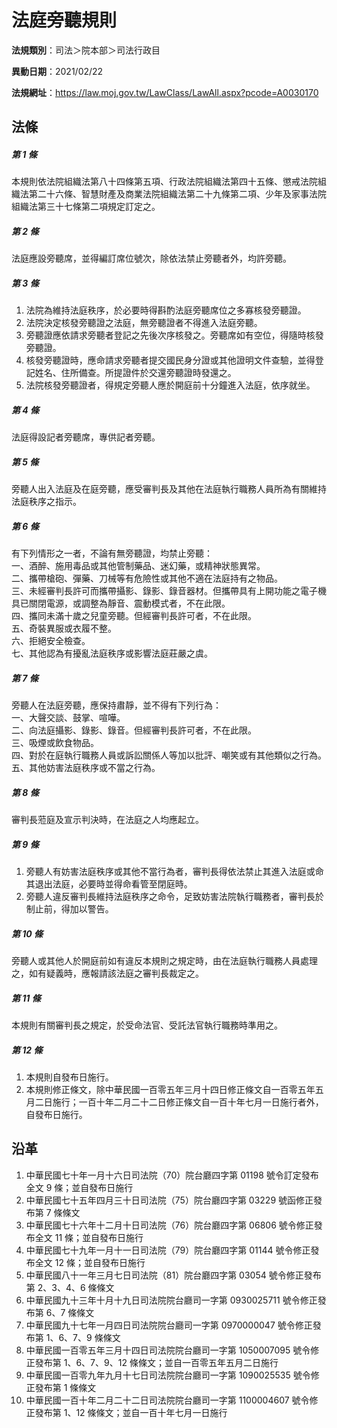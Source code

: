 # 法庭旁聽規則


**法規類別**：司法＞院本部＞司法行政目

**異動日期**：2021/02/22  

**法規網址**：https://law.moj.gov.tw/LawClass/LawAll.aspx?pcode=A0030170



## 法條
##### 第 1 條
本規則依法院組織法第八十四條第五項、行政法院組織法第四十五條、懲戒法院組織法第二十六條、智慧財產及商業法院組織法第二十九條第二項、少年及家事法院組織法第三十七條第二項規定訂定之。

##### 第 2 條
法庭應設旁聽席，並得編訂席位號次，除依法禁止旁聽者外，均許旁聽。

##### 第 3 條
1. 法院為維持法庭秩序，於必要時得斟酌法庭旁聽席位之多寡核發旁聽證。
1. 法院決定核發旁聽證之法庭，無旁聽證者不得進入法庭旁聽。
1. 旁聽證應依請求旁聽者登記之先後次序核發之。旁聽席如有空位，得隨時核發旁聽證。
1. 核發旁聽證時，應命請求旁聽者提交國民身分證或其他證明文件查驗，並得登記姓名、住所備查。所提證件於交還旁聽證時發還之。
1. 法院核發旁聽證者，得規定旁聽人應於開庭前十分鐘進入法庭，依序就坐。

##### 第 4 條
法庭得設記者旁聽席，專供記者旁聽。

##### 第 5 條
旁聽人出入法庭及在庭旁聽，應受審判長及其他在法庭執行職務人員所為有關維持法庭秩序之指示。

##### 第 6 條
有下列情形之一者，不論有無旁聽證，均禁止旁聽：  
一、酒醉、施用毒品或其他管制藥品、迷幻藥，或精神狀態異常。  
二、攜帶槍砲、彈藥、刀械等有危險性或其他不適在法庭持有之物品。  
三、未經審判長許可而攜帶攝影、錄影、錄音器材。但攜帶具有上開功能之電子機具已關閉電源，或調整為靜音、震動模式者，不在此限。  
四、攜同未滿十歲之兒童旁聽。但經審判長許可者，不在此限。  
五、奇裝異服或衣履不整。  
六、拒絕安全檢查。  
七、其他認為有擾亂法庭秩序或影響法庭莊嚴之虞。

##### 第 7 條
旁聽人在法庭旁聽，應保持肅靜，並不得有下列行為：  
一、大聲交談、鼓掌、喧嘩。  
二、向法庭攝影、錄影、錄音。但經審判長許可者，不在此限。  
三、吸煙或飲食物品。  
四、對於在庭執行職務人員或訴訟關係人等加以批評、嘲笑或有其他類似之行為。  
五、其他妨害法庭秩序或不當之行為。

##### 第 8 條
審判長蒞庭及宣示判決時，在法庭之人均應起立。

##### 第 9 條
1. 旁聽人有妨害法庭秩序或其他不當行為者，審判長得依法禁止其進入法庭或命其退出法庭，必要時並得命看管至閉庭時。
1. 旁聽人違反審判長維持法庭秩序之命令，足致妨害法院執行職務者，審判長於制止前，得加以警告。

##### 第 10 條
旁聽人或其他人於開庭前如有違反本規則之規定時，由在法庭執行職務人員處理之，如有疑義時，應報請該法庭之審判長裁定之。

##### 第 11 條
本規則有關審判長之規定，於受命法官、受託法官執行職務時準用之。

##### 第 12 條
1. 本規則自發布日施行。
1. 本規則修正條文，除中華民國一百零五年三月十四日修正條文自一百零五年五月二日施行；一百十年二月二十二日修正條文自一百十年七月一日施行者外，自發布日施行。

## 沿革
1. 中華民國七十年一月十六日司法院（70）院台廳四字第 01198  號令訂定發布全文 9  條；並自發布日施行
1. 中華民國七十五年四月三十日司法院（75）院台廳四字第 03229  號函修正發布第 7  條條文
1. 中華民國七十六年十二月十日司法院（76）院台廳四字第 06806  號令修正發布全文 11 條；並自發布日施行
1. 中華民國七十九年一月十一日司法院（79）院台廳四字第 01144  號令修正發布全文 12 條；並自發布日施行
1. 中華民國八十一年三月七日司法院（81）院台廳四字第 03054  號令修正發布第 2、3、4、6 條條文
1. 中華民國九十三年十月十九日司法院院台廳司一字第 0930025711 號令修正發布第 6、7 條條文
1. 中華民國九十七年一月四日司法院院台廳司一字第 0970000047 號令修正發布第 1、6、7、9 條條文
1. 中華民國一百零五年三月十四日司法院院台廳司一字第 1050007095 號令修正發布第 1、6、7、9、12 條條文；並自一百零五年五月二日施行
1. 中華民國一百零九年九月十七日司法院院台廳司一字第 1090025535 號令修正發布第 1  條條文
1.  中華民國一百十年二月二十二日司法院院台廳司一字第 1100004607   號令修正發布第 1、12  條條文；並自一百十年七月一日施行
